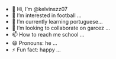 - 👋 Hi, I’m @kelvinszz07
- 👀 I’m interested in football ...
- 🌱 I’m currently learning portuguese...
- 💞️ I’m looking to collaborate on garcez ...
- 📫 How to reach me school ...
- 😄 Pronouns: he ...
- ⚡ Fun fact: happy ...

<!---
kelvinszz07/kelvinszz07 is a ✨ special ✨ repository because its `README.md` (this file) appears on your GitHub profile.
You can click the Preview link to take a look at your changes.
--->
